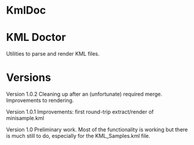 # KmlDoc

KML Doctor
==========

Utilities to parse and render KML files.

Versions
========
Version 1.0.2 Cleaning up after an (unfortunate) required merge. Improvements to rendering.

Version 1.0.1 Improvements: first round-trip extract/render of minisample.kml

Version 1.0 Preliminary work. Most of the functionality is working but there is much still to do, especially for the KML_Samples.kml file.




